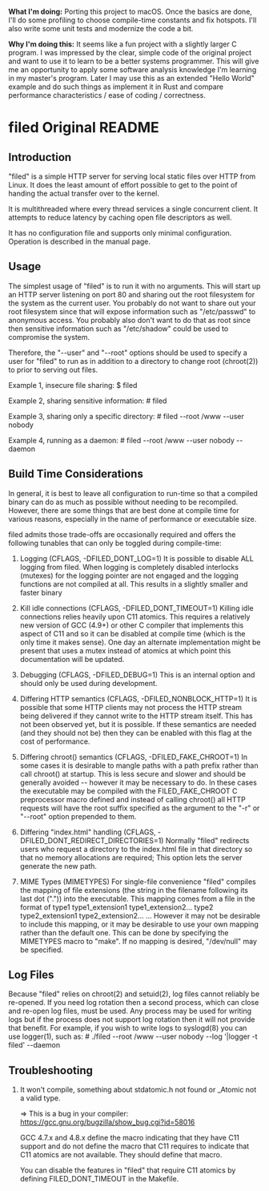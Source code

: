**What I'm doing:**
Porting this project to macOS. Once the basics are done, I'll do some profiling to 
choose compile-time constants and fix hotspots. I'll also write some unit tests and
modernize the code a bit.

**Why I'm doing this:**
It seems like a fun project with a slightly larger C program. I was impressed by the 
clear, simple code of the original project and want to use it to learn to be a better
systems programmer. This will give me an opportunity to apply some software analysis
knowledge I'm learning in my master's program. Later I may use this as an extended 
"Hello World" example and do such things as implement it in Rust and compare performance
characteristics / ease of coding / correctness.


filed Original README
=====

Introduction
------------
"filed" is a simple HTTP server for serving local static files over HTTP from
Linux. It does the least amount of effort possible to get to the point of
handing the actual transfer over to the kernel.

It is multithreaded where every thread services a single concurrent client.
It attempts to reduce latency by caching open file descriptors as well.

It has no configuration file and supports only minimal configuration.
Operation is described in the manual page.

Usage
-----
The simplest usage of "filed" is to run it with no arguments.  This will start
up an HTTP server listening on port 80 and sharing out the root filesystem for
the system as the current user.  You probably do not want to share out your
root filesystem since that will expose information such as "/etc/passwd" to
anonymous access.  You probably also don't want to do that as root since then
sensitive information such as "/etc/shadow" could be used to compromise the
system.

Therefore, the "--user" and "--root" options should be used to specify a user
for "filed" to run as in addition to a directory to change root (chroot(2)) to
prior to serving out files.

Example 1, insecure file sharing:
	$ filed

Example 2, sharing sensitive information:
	# filed

Example 3, sharing only a specific directory:
	# filed --root /www --user nobody

Example 4, running as a daemon:
	# filed --root /www --user nobody --daemon

Build Time Considerations
-------------------------
In general, it is best to leave all configuration to run-time so that a
compiled binary can do as much as possible without needing to be recompiled.
However, there are some things that are best done at compile time for
various reasons, especially in the name of performance or executable size.

filed admits those trade-offs are occasionally required and offers the
following tunables that can only be toggled during compile-time:

   1. Logging (CFLAGS, -DFILED_DONT_LOG=1)
	It is possible to disable ALL logging from filed.  When logging is
	completely disabled interlocks (mutexes) for the logging pointer are
	not engaged and the logging functions are not compiled at all.
	This results in a slightly smaller and faster binary

   2. Kill idle connections (CFLAGS, -DFILED_DONT_TIMEOUT=1)
        Killing idle connections relies heavily upon C11 atomics.  This
        requires a relatively new version of GCC (4.9+) or other C compiler
        that implements this aspect of C11 and so it can be disabled at
        compile time (which is the only time it makes sense).  One day an
        alternate implementation might be present that uses a mutex instead
        of atomics at which point this documentation will be updated.

   3. Debugging (CFLAGS, -DFILED_DEBUG=1)
	This is an internal option and should only be used during development.

   4. Differing HTTP semantics (CFLAGS, -DFILED_NONBLOCK_HTTP=1)
	It is possible that some HTTP clients may not process the HTTP stream
	being delivered if they cannot write to the HTTP stream itself.  This
	has not been observed yet, but it is possible.  If these semantics are
	needed (and they should not be) then they can be enabled with this
	flag at the cost of performance.

   5. Differing chroot() semantics (CFLAGS, -DFILED_FAKE_CHROOT=1)
        In some cases it is desirable to mangle paths with a path prefix
        rather than call chroot() at startup.  This is less secure and slower
        and should be generally avoided -- however it may be necessary to do.
        In these cases the executable may be compiled with the
        FILED_FAKE_CHROOT C preprocessor macro defined and instead of calling
        chroot() all HTTP requests will have the root suffix specified as the
        argument to the "-r" or "--root" option prepended to them.

   6. Differing "index.html" handling (CFLAGS, -DFILED_DONT_REDIRECT_DIRECTORIES=1)
        Normally "filed" redirects users who request a directory to the
        index.html file in that directory so that no memory allocations are
        required;  This option lets the server generate the new path.

   7. MIME Types (MIMETYPES)
	For single-file convenience "filed" compiles the mapping of file
	extensions (the string in the filename following its last dot ("."))
	into the executable.  This mapping comes from a file in the format of
		type1   type1_extension1 type1_extension2...
		type2   type2_extension1 type2_extension2...
		...
	However it may not be desirable to include this mapping, or it may be
	desirable to use your own mapping rather than the default one.  This
	can be done by specifying the MIMETYPES macro to "make".  If no
	mapping is desired, "/dev/null" may be specified.

Log Files
---------
Because "filed" relies on chroot(2) and setuid(2), log files cannot reliably
be re-opened.  If you need log rotation then a second process, which can close
and re-open log files, must be used.  Any process may be used for writing logs
but if the process does not support log rotation then it will not provide that
benefit.  For example, if you wish to write logs to syslogd(8) you can use
logger(1), such as:
	# ./filed --root /www --user nobody --log '|logger -t filed' --daemon

Troubleshooting
---------------
   1. It won't compile, something about stdatomic.h not found or _Atomic not
      a valid type.

      => This is a bug in your compiler:
            https://gcc.gnu.org/bugzilla/show_bug.cgi?id=58016

         GCC 4.7.x and 4.8.x define the macro indicating that they have C11
         support and do not define the macro that C11 requires to indicate
         that C11 atomics are not available.  They should define that macro.

         You can disable the features in "filed" that require C11 atomics by
         defining FILED_DONT_TIMEOUT in the Makefile.
